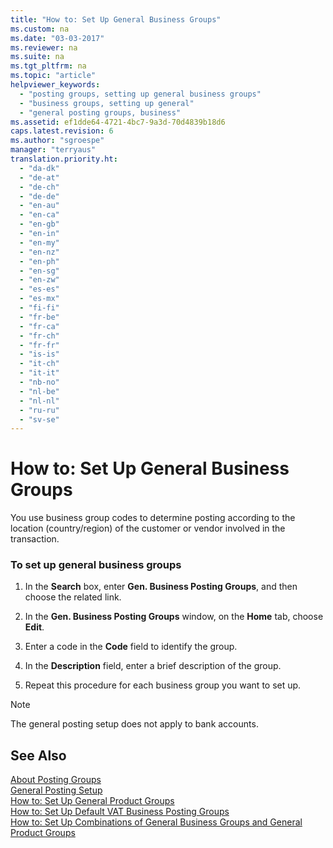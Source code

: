 ```yaml
---
title: "How to: Set Up General Business Groups"
ms.custom: na
ms.date: "03-03-2017"
ms.reviewer: na
ms.suite: na
ms.tgt_pltfrm: na
ms.topic: "article"
helpviewer_keywords: 
  - "posting groups, setting up general business groups"
  - "business groups, setting up general"
  - "general posting groups, business"
ms.assetid: ef1dde64-4721-4bc7-9a3d-70d4839b18d6
caps.latest.revision: 6
ms.author: "sgroespe"
manager: "terryaus"
translation.priority.ht: 
  - "da-dk"
  - "de-at"
  - "de-ch"
  - "de-de"
  - "en-au"
  - "en-ca"
  - "en-gb"
  - "en-in"
  - "en-my"
  - "en-nz"
  - "en-ph"
  - "en-sg"
  - "en-zw"
  - "es-es"
  - "es-mx"
  - "fi-fi"
  - "fr-be"
  - "fr-ca"
  - "fr-ch"
  - "fr-fr"
  - "is-is"
  - "it-ch"
  - "it-it"
  - "nb-no"
  - "nl-be"
  - "nl-nl"
  - "ru-ru"
  - "sv-se"
---
```

# How to: Set Up General Business Groups
You use business group codes to determine posting according to the location \(country\/region\) of the customer or vendor involved in the transaction.  
  
### To set up general business groups  
  
1.  In the **Search** box, enter **Gen. Business Posting Groups**, and then choose the related link.  
  
2.  In the **Gen. Business Posting Groups** window, on the **Home** tab, choose **Edit**.  
  
3.  Enter a code in the **Code** field to identify the group.  
  
4.  In the **Description** field, enter a brief description of the group.  
  
5.  Repeat this procedure for each business group you want to set up.  
  
> [!NOTE]  
>  The general posting setup does not apply to bank accounts.  
  
## See Also  
 [About Posting Groups](../Finance/about-posting-groups.md)   
 [General Posting Setup](assetId:///8d1129f7-d16d-40a2-a351-8a1aed5953b3)   
 [How to: Set Up General Product Groups](../Finance/how-to-set-up-general-product-groups.md)   
 [How to: Set Up Default VAT Business Posting Groups](../Finance/how-to-set-up-default-vat-business-posting-groups.md)   
 [How to: Set Up Combinations of General Business Groups and General Product Groups](../Finance/how-to-set-up-combinations-of-general-business-groups-and-general-product-groups.md)
